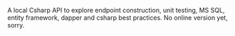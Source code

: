 A local Csharp API to explore endpoint construction, unit testing, MS SQL, entity framework, dapper and csharp best practices.
No online version yet, sorry.
